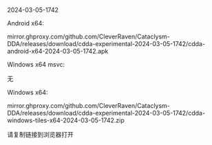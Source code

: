 2024-03-05-1742

Android x64:

mirror.ghproxy.com/github.com/CleverRaven/Cataclysm-DDA/releases/download/cdda-experimental-2024-03-05-1742/cdda-android-x64-2024-03-05-1742.apk

Windows x64 msvc:

无

Windows x64:

mirror.ghproxy.com/github.com/CleverRaven/Cataclysm-DDA/releases/download/cdda-experimental-2024-03-05-1742/cdda-windows-tiles-x64-2024-03-05-1742.zip

请复制链接到浏览器打开

